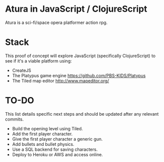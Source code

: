 Atura in JavaScript / ClojureScript
======
Atura is a sci-fi/space opera platformer action rpg.

Stack
======
This proof of concept will explore JavaScript (specifically
ClojureScript) to see if it's a viable platform using:
- CreateJS
- The Platypus game engine https://github.com/PBS-KIDS/Platypus
- The Tiled map editor http://www.mapeditor.org/

TO-DO
======
This list details specific next steps and should be updated after any
relevant commits.

- Build the opening level using Tiled.
- Add the first player character.
- Give the first player character a generic gun.
- Add bullets and bullet physics.
- Use a SQL backend for saving characters.
- Deploy to Heroku or AWS and access online.
